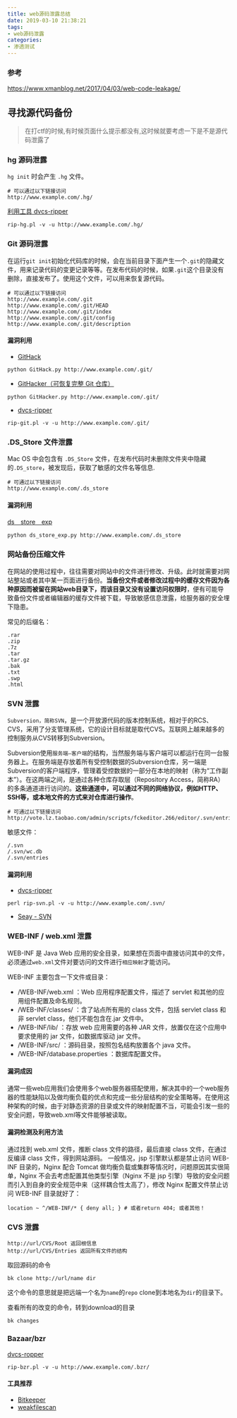 ```yaml
---
title: web源码泄露总结
date: 2019-03-10 21:38:21
tags: 
- web源码泄露
categories: 
- 渗透测试
---
```


### 参考
https://www.xmanblog.net/2017/04/03/web-code-leakage/

## 寻找源代码备份
> 在打ctf的时候,有时候页面什么提示都没有,这时候就要考虑一下是不是源代码泄露了

### hg 源码泄露
`hg init` 时会产生 `.hg` 文件。

```
# 可以通过以下链接访问
http://www.example.com/.hg/
```
[利用工具 dvcs-ripper](https://github.com/kost/dvcs-ripper)
```
rip-hg.pl -v -u http://www.example.com/.hg/
```
<!--more-->
### Git 源码泄露
在运行`git init`初始化代码库的时候，会在当前目录下面产生一个`.git`的隐藏文件，用来记录代码的变更记录等等。在发布代码的时候，如果`.git`这个目录没有删除，直接发布了。使用这个文件，可以用来恢复源代码。
```
# 可以通过以下链接访问
http://www.example.com/.git
http://www.example.com/.git/HEAD
http://www.example.com/.git/index
http://www.example.com/.git/config
http://www.example.com/.git/description
```

#### 漏洞利用
* [GitHack](https://github.com/lijiejie/GitHack)
```
python GitHack.py http://www.example.com/.git/
```

* [GitHacker（可恢复完整 Git 仓库）](https://github.com/WangYihang/GitHacker)
```
python GitHacker.py http://www.example.com/.git/
```

* [dvcs-ripper](https://github.com/kost/dvcs-ripper)
```
rip-git.pl -v -u http://www.example.com/.git/
```

### .DS_Store 文件泄露
Mac OS 中会包含有 `.DS_Store` 文件，在发布代码时未删除文件夹中隐藏的`.DS_store`，被发现后，获取了敏感的文件名等信息.
```
# 可通过以下链接访问
http://www.example.com/.ds_store
```

#### 漏洞利用
[ds＿store＿exp](https://github.com/lijiejie/ds_store_exp)
```
python ds_store_exp.py http://www.example.com/.ds_store
```

### 网站备份压缩文件
在网站的使用过程中，往往需要对网站中的文件进行修改、升级。此时就需要对网站整站或者其中某一页面进行备份。**当备份文件或者修改过程中的缓存文件因为各种原因而被留在网站web目录下，而该目录又没有设置访问权限时**，便有可能导致备份文件或者编辑器的缓存文件被下载，导致敏感信息泄露，给服务器的安全埋下隐患。

常见的后缀名：
```
.rar
.zip
.7z
.tar
.tar.gz
.bak
.txt
.swp
.html
```

### SVN 泄露
`Subversion，简称SVN`，是一个开放源代码的版本控制系统，相对于的RCS、CVS，采用了分支管理系统，它的设计目标就是取代CVS。互联网上越来越多的控制服务从CVS转移到Subversion。

Subversion使用`服务端—客户端`的结构，当然服务端与客户端可以都运行在同一台服务器上。在服务端是存放着所有受控制数据的Subversion仓库，另一端是Subversion的客户端程序，管理着受控数据的一部分在本地的映射（称为“工作副本”）。在这两端之间，是通过各种仓库存取层（Repository Access，简称RA）的多条通道进行访问的。**这些通道中，可以通过不同的网络协议，例如HTTP、SSH等，或本地文件的方式来对仓库进行操作**。

```
# 可通过以下链接访问
http://vote.lz.taobao.com/admin/scripts/fckeditor.266/editor/.svn/entries
```

敏感文件：
```
/.svn
/.svn/wc.db
/.svn/entries
```
#### 漏洞利用
* [dvcs-ripper](https://github.com/kost/dvcs-ripper)
```
perl rip-svn.pl -v -u http://www.example.com/.svn/
```
* [Seay - SVN](http://tools.40huo.cn/#!web.md#%E6%BA%90%E7%A0%81%E6%B3%84%E9%9C%B2)

### WEB-INF / web.xml 泄露
WEB-INF 是 Java Web 应用的安全目录，如果想在页面中直接访问其中的文件，必须通过`web.xml`文件对要访问的文件进行`相应映射`才能访问。

WEB-INF 主要包含一下文件或目录：
* /WEB-INF/web.xml ：Web 应用程序配置文件，描述了 servlet 和其他的应用组件配置及命名规则。
* /WEB-INF/classes/ ：含了站点所有用的 class 文件，包括 servlet class 和非 servlet class，他们不能包含在.jar 文件中。
* /WEB-INF/lib/ ：存放 web 应用需要的各种 JAR 文件，放置仅在这个应用中要求使用的 jar 文件，如数据库驱动 jar 文件。
* /WEB-INF/src/ ：源码目录，按照包名结构放置各个 java 文件。
* /WEB-INF/database.properties ：数据库配置文件。

#### 漏洞成因
通常一些web应用我们会使用多个web服务器搭配使用，解决其中的一个web服务器的性能缺陷以及做均衡负载的优点和完成一些分层结构的安全策略等。在使用这种架构的时候，由于对静态资源的目录或文件的映射配置不当，可能会引发一些的安全问题，导致web.xml等文件能够被读取。

#### 漏洞检测及利用方法
通过找到 web.xml 文件，推断 class 文件的路径，最后直接 class 文件，在通过反编译 class 文件，得到网站源码。 一般情况，jsp 引擎默认都是禁止访问 WEB-INF 目录的，Nginx 配合 Tomcat 做均衡负载或集群等情况时，问题原因其实很简单，Nginx 不会去考虑配置其他类型引擎（Nginx 不是 jsp 引擎）导致的安全问题而引入到自身的安全规范中来（这样耦合性太高了），修改 Nginx 配置文件禁止访问 WEB-INF 目录就好了：
```
location ~ ^/WEB-INF/* { deny all; } # 或者return 404; 或者其他！
```

### CVS 泄露
```
http://url/CVS/Root 返回根信息
http://url/CVS/Entries 返回所有文件的结构
```

取回源码的命令
```
bk clone http://url/name dir
```

这个命令的意思就是把远端一个名为`name`的`repo` clone到本地名为`dir`的目录下。

查看所有的改变的命令，转到download的目录
```
bk changes
```

### Bazaar/bzr
[dvcs-ropper](https://github.com/kost/dvcs-ripper)
```
rip-bzr.pl -v -u http://www.example.com/.bzr/
```

#### 工具推荐
* [Bitkeeper](http://www.bitkeeper.com/installation.instructions)
* [weakfilescan](https://github.com/ring04h/weakfilescan)


